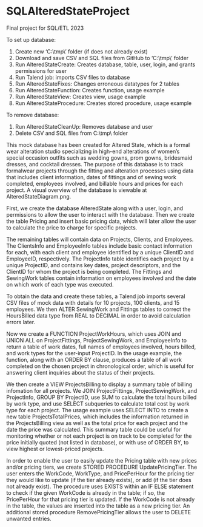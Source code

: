 # SQLAlteredStateProject
Final project for SQL/ETL 2023

To set up database:
1)	Create new ‘C:\tmp\’ folder (if does not already exist)
2)	Download and save CSV and SQL files from GitHub to ‘C:\tmp\’ folder
3)	Run AlteredStateCreate: Creates database, table, user, login, and grants permissions for user
4)	Run Talend job: imports CSV files to database
5)	Run AlteredStateFixes: Changes erroneous datatypes for 2 tables
6)	Run AlteredStateFunction: Creates function, usage example
7)	Run AlteredStateView: Creates view, usage example
8)	Run AlteredStateProcedure: Creates stored procedure, usage example

To remove database:
1)	Run AlteredStateCleanUp: Removes database and user
2)	Delete CSV and SQL files from C:\tmp\ folder

This mock database has been created for Altered State, which is a formal wear alteration studio specializing in high-end alterations of women’s special occasion outfits such as wedding gowns, prom gowns, bridesmaid dresses, and cocktail dresses. The purpose of this database is to track formalwear projects through the fitting and alteration processes using data that includes client information, dates of fittings and of sewing work completed, employees involved, and billable hours and prices for each project. A visual overview of the database is viewable at AlteredStateDiagram.png.

First, we create the database AlteredState along with a user, login, and permissions to allow the user to interact with the database. Then we create the table Pricing and insert basic pricing data, which will later allow the user to calculate the price to charge for specific projects.

The remaining tables will contain data on Projects, Clients, and Employees. The ClientsInfo and EmployeeInfo tables include basic contact information for each, with each client and employee identified by a unique ClientID and EmployeeID, respectively. The ProjectInfo table identifies each project by a unique ProjectID, and contains key dates, project descriptors, and the ClientID for whom the project is being completed. The Fittings and SewingWork tables contain information on employees involved and the date on which work of each type was executed.

To obtain the data and create these tables, a Talend job imports several CSV files of mock data with details for 10 projects, 100 clients, and 15 employees. We then ALTER SewingWork and Fittings tables to correct the HoursBilled data type from REAL to DECIMAL in order to avoid calculation errors later.

Now we create a FUNCTION ProjectWorkHours, which uses JOIN and UNION ALL on ProjectFittings, ProjectSewingWork, and EmployeeInfo to return a table of work dates, full names of employees involved, hours billed, and work types for the user-input ProjectID. In the usage example, the function, along with an ORDER BY clause, produces a table of all work completed on the chosen project in chronological order, which is useful for answering client inquiries about the status of their projects.

We then create a VIEW ProjectsBilling to display a summary table of billing infomation for all projects. We JOIN ProjectFittings, ProjectSewingWork, and ProjectInfo, GROUP BY ProjectID, use SUM to calculate the total hours billed by work type, and use SELECT subqueries to calculate total cost by work type for each project. The usage example uses SELECT INTO to create a new table ProjectsTotalPrices, which includes the information returned in the ProjectsBilling view as well as the total price for each project and the date the price was calculated. This summary table could be useful for monitoring whether or not each project is on track to be completed for the price initially quoted (not listed in database), or with use of ORDER BY, to view highest or lowest-priced projects.

In order to enable the user to easily update the Pricing table with new prices and/or pricing tiers, we create STORED PROCEDURE UpdatePricingTier. The user enters the WorkCode, WorkType, and PricePerHour for the pricing tier they would like to update (if the tier already exists), or add (if the tier does not already exist). The procedure uses EXISTS within an IF ELSE statement to check if the given WorkCode is already in the table; if so, the PricePerHour for that pricing tier is updated. If the WorkCode is not already in the table, the values are inserted into the table as a new pricing tier. An additional stored procedure RemovePricingTier allows the user to DELETE unwanted entries.
